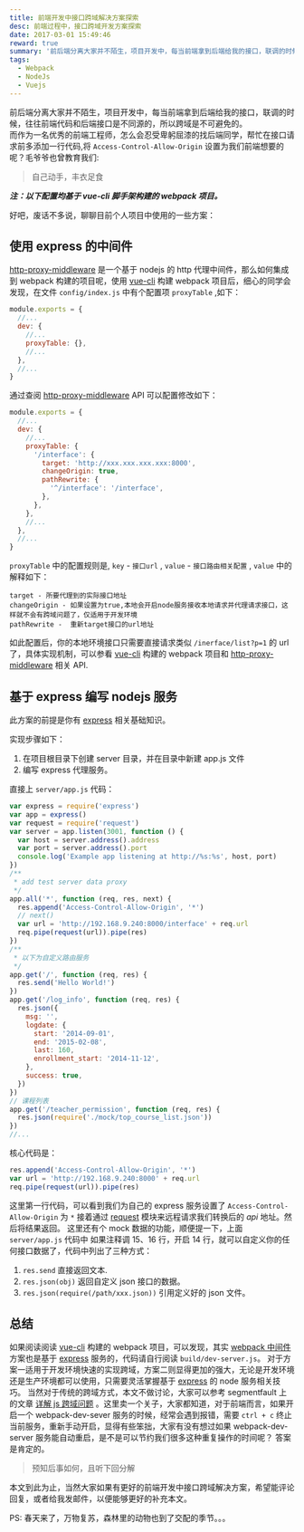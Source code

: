 ```yaml
---
title: 前端开发中接口跨域解决方案探索
desc: 前端过程中，接口跨域开发方案探索
date: 2017-03-01 15:49:46
reward: true
summary: '前后端分离大家并不陌生，项目开发中，每当前端拿到后端给我的接口，联调的时候，往往前端代码和后端接口是不同源的，所以跨域是不可避免的。而作为一名优秀的前端工程师，怎么会忍受卑躬屈漆的找后端同学，帮忙在接口请求前多添加一行代码,将 `Access-Control-Allow-Origin` 设置为我们前端想要的呢？'
tags:
  - Webpack
  - NodeJs
  - Vuejs
---
```


前后端分离大家并不陌生，项目开发中，每当前端拿到后端给我的接口，联调的时候，往往前端代码和后端接口是不同源的，所以跨域是不可避免的。  
而作为一名优秀的前端工程师，怎么会忍受卑躬屈漆的找后端同学，帮忙在接口请求前多添加一行代码,将 `Access-Control-Allow-Origin` 设置为我们前端想要的呢？毛爷爷也曾教育我们:

> 自己动手，丰衣足食

**_注：以下配置均基于 vue-cli 脚手架构建的 webpack 项目。_**

好吧，废话不多说，聊聊目前个人项目中使用的一些方案：

## 使用 express 的中间件

[http-proxy-middleware](https://github.com/chimurai/http-proxy-middleware) 是一个基于 nodejs 的 http 代理中间件，那么如何集成到 webpack 构建的项目呢，使用 [vue-cli](https://github.com/vuejs/vue-cli) 构建 webpack 项目后，细心的同学会发现，在文件 `config/index.js` 中有个配置项 `proxyTable` ,如下：

```javascript
module.exports = {
  //...
  dev: {
    //...
    proxyTable: {},
    //...
  },
  //...
}
```

通过查阅 [http-proxy-middleware](https://github.com/chimurai/http-proxy-middleware) API 可以配置修改如下：

```javascript
module.exports = {
  //...
  dev: {
    //...
    proxyTable: {
      '/interface': {
        target: 'http://xxx.xxx.xxx.xxx:8000',
        changeOrigin: true,
        pathRewrite: {
          '^/interface': '/interface',
        },
      },
    },
    //...
  },
  //...
}
```

`proxyTable` 中的配置规则是, `key` - `接口url` , `value` - `接口路由相关配置` , `value` 中的解释如下：

```$xslt
target - 所要代理到的实际接口地址
changeOrigin - 如果设置为true,本地会开启node服务接收本地请求并代理请求接口，这样就不会有跨域问题了，仅适用于开发环境
pathRewrite -  重新target接口的url地址
```

如此配置后，你的本地环境接口只需要直接请求类似 `/inerface/list?p=1` 的 url 了，具体实现机制，可以参看 [vue-cli](https://github.com/vuejs/vue-cli) 构建的 webpack 项目和 [http-proxy-middleware](https://github.com/chimurai/http-proxy-middleware) 相关 API.

## 基于 express 编写 nodejs 服务

此方案的前提是你有 [express](http://expressjs.com/) 相关基础知识。

实现步骤如下：

1. 在项目根目录下创建 server 目录，并在目录中新建 app.js 文件
2. 编写 express 代理服务。

直接上 `server/app.js` 代码：

```javascript
var express = require('express')
var app = express()
var request = require('request')
var server = app.listen(3001, function () {
  var host = server.address().address
  var port = server.address().port
  console.log('Example app listening at http://%s:%s', host, port)
})
/**
 * add test server data proxy
 */
app.all('*', function (req, res, next) {
  res.append('Access-Control-Allow-Origin', '*')
  // next()
  var url = 'http://192.168.9.240:8000/interface' + req.url
  req.pipe(request(url)).pipe(res)
})
/**
 * 以下为自定义路由服务
 */
app.get('/', function (req, res) {
  res.send('Hello World!')
})
app.get('/log_info', function (req, res) {
  res.json({
    msg: '',
    logdate: {
      start: '2014-09-01',
      end: '2015-02-08',
      last: 160,
      enrollment_start: '2014-11-12',
    },
    success: true,
  })
})
// 课程列表
app.get('/teacher_permission', function (req, res) {
  res.json(require('./mock/top_course_list.json'))
})
//...
```

核心代码是：

```javascript
res.append('Access-Control-Allow-Origin', '*')
var url = 'http://192.168.9.240:8000' + req.url
req.pipe(request(url)).pipe(res)
```

这里第一行代码，可以看到我们为自己的 express 服务设置了 `Access-Control-Allow-Origin` 为 `*` 接着通过 [request](https://github.com/request/request) 模块来远程请求我们转换后的 _api_ 地址。然后将结果返回。
这里还有个 mock 数据的功能，顺便提一下，上面 `server/app.js` 代码中 如果注释调 15、16 行，开启 14 行，就可以自定义你的任何接口数据了，代码中列出了三种方式：

1. `res.send` 直接返回文本.
2. `res.json(obj)` 返回自定义 json 接口的数据。
3. `res.json(require(/path/xxx.json))` 引用定义好的 json 文件。

## 总结

如果阅读阅读 [vue-cli](https://github.com/vuejs/vue-cli) 构建的 webpack 项目，可以发现，其实 [webpack 中间件](#使用webpack的中间件) 方案也是基于 [express](http://expressjs.com/) 服务的，代码请自行阅读 `build/dev-server.js`。
对于方案一适用于开发环境快速的实现跨域，方案二则显得更加的强大，无论是开发环境还是生产环境都可以使用，只需要灵活掌握基于 [express](http://expressjs.com/) 的 node 服务相关技巧。
当然对于传统的跨域方式，本文不做讨论，大家可以参考 segmentfault 上的文章 [详解 js 跨域问题](https://segmentfault.com/a/1190000000718840) 。这里卖一个关子，大家都知道，对于前端而言，如果开启一个 webpack-dev-sever 服务的时候，经常会遇到报错，需要 `ctrl + c` 终止当前服务，重新手动开启，显得有些笨拙，大家有没有想过如果 webpack-dev-server 服务能自动重启，是不是可以节约我们很多这种重复操作的时间呢？
答案是肯定的。

> 预知后事如何，且听下回分解

本文到此为止，当然大家如果有更好的前端开发中接口跨域解决方案，希望能评论回复，或者给我发邮件，以便能够更好的补充本文。

PS: 春天来了，万物复苏，森林里的动物也到了交配的季节。。。
